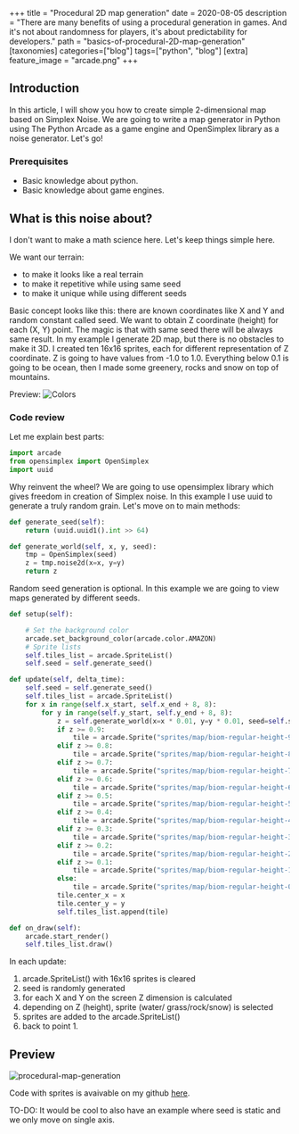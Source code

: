 +++
title = "Procedural 2D map generation"
date = 2020-08-05
description = "There are many benefits of using a procedural generation in games. And it's not about randomness for players, it's about predictability for developers."
path = "basics-of-procedural-2D-map-generation"
[taxonomies]
categories=["blog"]
tags=["python", "blog"]
[extra]
feature_image = "arcade.png"
+++
## Introduction
In this article, I will show you how to create simple 2-dimensional map based on Simplex Noise.
We are going to write a map generator in Python using The Python Arcade as a game engine and OpenSimplex library 
as a noise generator. Let's go!

### Prerequisites

- Basic knowledge about python.
- Basic knowledge about game engines.

## What is this noise about?
I don't want to make a math science here. Let's keep things simple here.

We want our terrain:

- to make it looks like a real terrain
- to make it repetitive while using same seed
- to make it unique while using different seeds

Basic concept looks like this: there are known coordinates like X and Y and random constant called seed.
We want to obtain Z coordinate (height) for each (X, Y) point. The magic is that with same seed there will be always same result. 
In my example I generate 2D map, but there is no obstacles to make it 3D. I created ten 16x16 sprites, each 
for different representation of Z coordinate. Z is going to have values from -1.0 to 1.0. Everything below 0.1 is going 
to be ocean, then I made some greenery, rocks and snow on top of mountains.

Preview: ![Colors]({static}/images/2020-08-procedural-map-colors.png)

### Code review
Let me explain best parts:
```python
import arcade
from opensimplex import OpenSimplex
import uuid
```
Why reinvent the wheel? We are going to use opensimplex library which gives freedom in creation of Simplex noise. 
In this example I use uuid to generate a truly random grain. Let's move on to main methods:
```python
def generate_seed(self):
    return (uuid.uuid1().int >> 64)

def generate_world(self, x, y, seed):
    tmp = OpenSimplex(seed)
    z = tmp.noise2d(x=x, y=y)
    return z
```
Random seed generation is optional. In this example we are going to view maps generated by different seeds.
```python
def setup(self):

    # Set the background color
    arcade.set_background_color(arcade.color.AMAZON)
    # Sprite lists
    self.tiles_list = arcade.SpriteList()
    self.seed = self.generate_seed()

def update(self, delta_time):
    self.seed = self.generate_seed()
    self.tiles_list = arcade.SpriteList()
    for x in range(self.x_start, self.x_end + 8, 8):
        for y in range(self.y_start, self.y_end + 8, 8):
            z = self.generate_world(x=x * 0.01, y=y * 0.01, seed=self.seed)
            if z >= 0.9:
                tile = arcade.Sprite("sprites/map/biom-regular-height-90.png", SPRITE_SCALING_TILE)
            elif z >= 0.8:
                tile = arcade.Sprite("sprites/map/biom-regular-height-80.png", SPRITE_SCALING_TILE)
            elif z >= 0.7:
                tile = arcade.Sprite("sprites/map/biom-regular-height-70.png", SPRITE_SCALING_TILE)
            elif z >= 0.6:
                tile = arcade.Sprite("sprites/map/biom-regular-height-60.png", SPRITE_SCALING_TILE)
            elif z >= 0.5:
                tile = arcade.Sprite("sprites/map/biom-regular-height-50.png", SPRITE_SCALING_TILE)
            elif z >= 0.4:
                tile = arcade.Sprite("sprites/map/biom-regular-height-40.png", SPRITE_SCALING_TILE)
            elif z >= 0.3:
                tile = arcade.Sprite("sprites/map/biom-regular-height-30.png", SPRITE_SCALING_TILE)
            elif z >= 0.2:
                tile = arcade.Sprite("sprites/map/biom-regular-height-20.png", SPRITE_SCALING_TILE)
            elif z >= 0.1:
                tile = arcade.Sprite("sprites/map/biom-regular-height-10.png", SPRITE_SCALING_TILE)
            else:
                tile = arcade.Sprite("sprites/map/biom-regular-height-00.png", SPRITE_SCALING_TILE)
            tile.center_x = x
            tile.center_y = y
            self.tiles_list.append(tile)

def on_draw(self):
    arcade.start_render()
    self.tiles_list.draw()
```
In each update:

1. arcade.SpriteList() with 16x16 sprites is cleared
2. seed is randomly generated
3. for each X and Y on the screen Z dimension is calculated
4. depending on Z (height), sprite (water/ grass/rock/snow) is selected
5. sprites are added to the arcade.SpriteList()
5. back to point 1.

## Preview
![procedural-map-generation]({static}/images/2020-08-procedural-map-generation.gif)

Code with sprites is avaivable on my github [here](https://github.com/bitStudioDev/arcade-examples/tree/master/examples/04_perlin_noise).

TO-DO: It would be cool to also have an example where seed is static and we only move on single axis.
